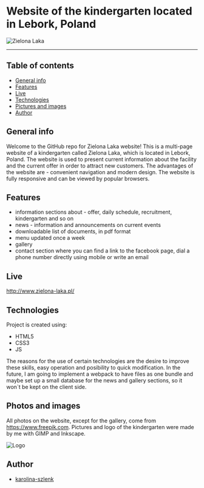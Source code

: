# Website of the kindergarten located in Lebork, Poland

![Zielona Laka](https://i.postimg.cc/zf1Svfjz/Screenshot-from-2020-09-12-16-40-34.png)
***

## Table of contents
* [General info](#general-info)
* [Features](#features)
* [Live](#live)
* [Technologies](#technologies)
* [Pictures and images](#pictures-and-images)
* [Author](#author)

## General info
Welcome to the GitHub repo for Zielona Laka website! This is a multi-page website of a kindergarten called Zielona Laka, which is located in Lebork, Poland. The website is used to present current information about the facility and the current offer in order to attract new customers. The advantages of the website are - convenient navigation and modern design. The website is fully responsive and can be viewed by popular browsers.

## Features
* information sections about - offer, daily schedule, recruitment, kindergarten and so on
* news - information and announcements on current events
* downloadable list of documents, in pdf format
* menu updated once a week
* gallery
* contact section where you can find a link to the facebook page, dial a phone number directly using mobile or write an email

## Live
http://www.zielona-laka.pl/
	
## Technologies
Project is created using:
* HTML5
* CSS3
* JS

The reasons for the use of certain technologies are the desire to improve these skills, easy operation and posibility to quick modification. In the future, I am going to implement a webpack to have files as one bundle and maybe set up a small database for the news and gallery sections, so it won`t be kept on the client side.

## Photos and images
All photos on the website, except for the gallery, come from https://www.freepik.com.
Pictures and logo of the kindergarten were made by me with GIMP and Inkscape.

![Logo](https://i.postimg.cc/V6x92BNF/logo1.png)

## Author
* [karolina-szlenk](https://github.com/karolina-szlenk) 